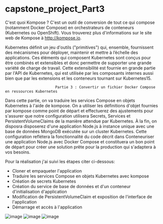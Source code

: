 # capstone_project_Part3
C'est quoi Kompose ? C'est un outil de conversion de tout ce qui compose (notamment Docker Compose) en orchestrateurs de conteneurs (Kubernetes ou OpenShift). Vous trouverez plus d'informations sur le site web de Kompose à http://kompose.io.

Kubernetes définit un jeu d'outils ("primitives") qui, ensemble, fournissent des mécanismes pour déployer, maintenir et mettre à l’échelle des applications. Ces éléments qui composent Kubernetes sont conçus pour être combinés et extensibles et donc permettre de supporter une grande variété de charge de travail. Cette extensibilité est fournie en grande partie par l'API de Kubernetes, qui est utilisée par les composants internes aussi bien que par les extensions et les conteneurs tournant sur Kubernetes15.

                           Partie 3 : Convertir un fichier Docker Compose en ressources Kubernetes

Dans cette partie, on va traduire les services Compose en objets Kubernetes à l'aide de kompose. On a utiliser les définitions d'objet fournies par kompose comme point de départ et effectuerez des ajustements pour s'assurer que notre configuration utilisera Secrets, Services et PersistentVolumeClaims de la manière attendue par Kubernetes. À la fin, on disposra disposerez d'une application Node.js à instance unique avec une base de données MongoDB exécutée sur un cluster Kubernetes. Cette configuration reflétera la fonctionnalité du code décrit dans Conteneuriser une application Node.js avec Docker Compose et constituera un bon point de départ pour créer une solution prête pour la production qui s'adaptera à vos besoins.

Pour la réalisation j'ai suivi les étapes citer ci-dessous: 

  * Cloner et empaqueter l'application
  * Traduire les services Compose en objets Kubernetes avec kompose
  * Création de secrets Kubernetes
  * Création du service de base de données et d'un conteneur d'initialisation d'application
  * Modification de PersistentVolumeClaim et exposition de l'interface de l'application
  * Démarrage et accès à l'application
  
![image](https://user-images.githubusercontent.com/80095967/150679645-4bae5835-17c6-4b80-9c6e-597e72769552.png)
![image](https://user-images.githubusercontent.com/80095967/150679670-e562f186-973b-4fdf-8354-b279f1ba0341.png)
![image](https://user-images.githubusercontent.com/80095967/150679682-130dfad0-8ae8-423a-b97d-885606df3db0.png)

